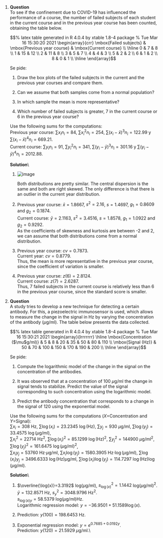 1.  **Question**\
    To see if the confinement due to COVID-19 has influenced the
    performance of a course, the number of failed subjects of each
    student in the current course and in the previous year course has
    been counted, obtaining the table below.

    $$% latex table generated in R 4.0.4 by xtable 1.8-4 package
      % Tue Mar 16 15:30:20 2021
      \begin{array}{crr}
       \mbox{Failed subjects} & \mbox{Previous year course} & \mbox{Current course} \\ 
        \hline
      0 & 7 & 8 \\ 
        1 & 15 & 12 \\ 
        2 & 11 & 8 \\ 
        3 & 5 & 7 \\ 
        4 & 4 & 3 \\ 
        5 & 2 & 2 \\ 
        6 & 1 & 2 \\ 
        8 & 0 & 1 \\ 
         \hline
      \end{array}$$

    Se pide:

    1.  Draw the box plots of the failed subjects in the current and the
        previous year courses and compare them.

    2.  Can we assume that both samples come from a normal population?

    3.  In which sample the mean is more representative?

    4.  Which number of failed subjects is greater, 7 in the current
        course or 6 in the previous year course?

    Use the following sums for the computations:\
    Previous year course: $\sum x_in_i=84$, $\sum x_i^2n_i=254$,
    $\sum (x_i-\bar x)^3n_i=122.99$ y $\sum (x_i-\bar x)^4n_i=669.21$.\
    Current course: $\sum y_in_i=91$, $\sum y_i^2n_i=341$,
    $\sum (y_i-\bar y)^3n_i=301.16$ y $\sum (y_i-\bar y)^4n_i=2012.88$.

    **Solution**\

    1.  ![image](media/supplements1/exercise1/des-gen-12-box-plot-scores.svg)

        Both distributions are pretty similar. The central dispersion is
        the same and both are right skewed. The only difference is that
        there is an outlier in the current year distribution.

    2.  Previous year course: $\bar x=1.8667$, $s^2=2.16$, $s=1.4697$,
        $g_1=0.8609$ and $g_2=0.1874$.\
        Current course: $\bar y=2.1163$, $s^2=3.4516$, $s=1.8578$,
        $g_1=1.0922$ and $g_2=0.9292$.\
        As the coefficients of skewness and kurtosis are between -2 and
        2, we can assume that both distributions come from a normal
        distribution.

    3.  Previous year course: $cv=0.7873$.\
        Current year: $cv=0.8779$.\
        Thus, the mean is more representative in the previous year
        course, since the coefficient of variation is smaller.

    4.  Previous year course: $z(6)=2.8124$.\
        Current course: $z(7)=2.6287$.\
        Thus, 7 failed subjects in the current course is relatively less
        than 6 in the previous year course, since the standard score is
        smaller.

2.  **Question**\
    A study tries to develop a new technique for detecting a certain
    antibody. For this, a piezoelectric immunosensor is used, which
    allows to measure the change in the signal in Hz by varying the
    concentration of the antibody ($\mu$g/ml). The table below presents
    the data collected.

    $$% latex table generated in R 4.0.4 by xtable 1.8-4 package
      % Tue Mar 16 15:30:21 2021
      \begin{array}{lrrrrrrr}
         \hline
      \mbox{Concentration ($\mu$g/ml)} & 5 & 8 & 20 & 35 & 50 & 80 & 110 \\ 
        \mbox{Signal (Hz)} & 50 & 70 & 100 & 150 & 170 & 190 & 200 \\ 
         \hline
      \end{array}$$

    Se pide:

    1.  Compute the logarithmic model of the change in the signal on the
        concentration of the antibodies.

    2.  It was observed that at a concentration of 100 $\mu$g/ml the
        change in signal tends to stabilize. Predict the value of the
        signal corresponding to such concentration using the logarithmic
        model.

    3.  Predict the antibody concentration that corresponds to a change
        in the signal of 120 using the exponential model.

    Use the following sums for the computations ($X$=Concentration and
    $Y$=Signal):\
    $\sum x_i=308$ Hz, $\sum \log(x_i)=23.2345$ $\log(\mbox{Hz})$,
    $\sum y_j=930$ $\mu$g/ml, $\sum \log(y_j)=33.4575$
    $\log(\mbox{$\mu$g/ml})$,\
    $\sum x_i^2=22714$ Hz$^2$, $\sum \log(x_i)^2=85.1299$
    $\log(\mbox{Hz})^2$, $\sum y_j^2=144900$ $\mu$g/ml$^2$,
    $\sum \log(y_j)^2=161.6475$ $\log(\mbox{$\mu$g/ml})^2$,\
    $\sum x_iy_j=53760$ Hz$\cdot$$\mu$g/ml,
    $\sum x_i\log(y_j)=1580.3905$ Hz$\cdot\log(\mbox{$\mu$g/ml})$,
    $\sum \log(x_i)y_j=3496.6333$ $\log(\mbox{Hz})$$\mu$g/ml,
    $\sum \log(x_i)\log(y_j)=114.7297$
    $\log(\mbox{Hz})\log(\mbox{$\mu$g/ml})$.

    **Solution**\

    1.  $\overline{\log(x)}=3.3192$ log($\mu$g/ml),
        $s_{\log(x)}^2=1.1442$ log($\mu$g/ml)$^2$.\
        $\bar y=132.8571$ Hz, $s_y^2=3048.9796$ Hz$^2$.\
        $s_{\log(x)y}=58.5379$ log($\mu$g/ml)Hz.\
        Logarithmic regression model: $y=-36.9501+51.1589\log(x)$.

    2.  Prediction: $y(100)=198.6453$ Hz.

    3.  Exponential regression model: $y=e^{0.7685+0.0192y}$.\
        Prediction: $y(120)=21.5929$ $\mu$g/ml.\
